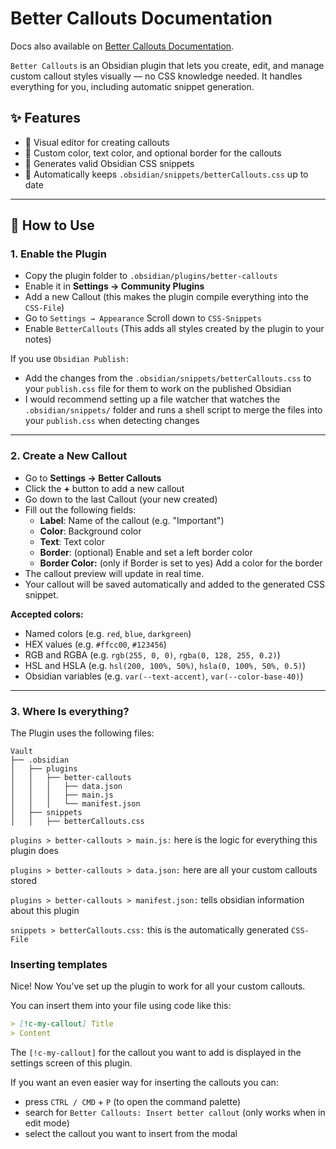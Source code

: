 # Better Callouts Documentation

Docs also available on [Better Callouts Documentation](https://bettercallouts.schacherl.me).

`Better Callouts` is an Obsidian plugin that lets you create, edit, and manage custom callout styles visually — no CSS knowledge needed. It handles everything for you, including automatic snippet generation.

## ✨ Features

- 🎨 Visual editor for creating callouts
- 🧠 Custom color, text color, and optional border for the callouts
- 💾 Generates valid Obsidian CSS snippets
- 🔄 Automatically keeps `.obsidian/snippets/betterCallouts.css` up to date

---

## 🚀 How to Use

### 1. Enable the Plugin

- Copy the plugin folder to `.obsidian/plugins/better-callouts`
-  Enable it in **Settings → Community Plugins**
- Add a new Callout (this makes the plugin compile everything into the `CSS-File`)
- Go to `Settings → Appearance` Scroll down to `CSS-Snippets`
- Enable `BetterCallouts` (This adds all styles created by the plugin to your notes)

If you use `Obsidian Publish:`
- Add the changes from the `.obsidian/snippets/betterCallouts.css` to your `publish.css` file for them to work on the published Obsidian
- I would recommend setting up a file watcher that watches the `.obsidian/snippets/` folder and runs a shell script to merge the files into your `publish.css` when detecting changes


---

### 2. Create a New Callout

- Go to **Settings → Better Callouts**
- Click the **+** button to add a new callout
- Go down to the last Callout (your new created)
- Fill out the following fields:
   - **Label**: Name of the callout (e.g. "Important")
   - **Color**: Background color
   - **Text**: Text color
   - **Border**: (optional) Enable and set a left border color
   - **Border Color:** (only if Border is set to yes) Add a color for the border
- The callout preview will update in real time.
- Your callout will be saved automatically and added to the generated CSS snippet.

**Accepted colors:**
- Named colors (e.g. `red`, `blue`, `darkgreen`)
- HEX values (e.g. `#ffcc00`, `#123456`)
- RGB and RGBA (e.g. `rgb(255, 0, 0)`, `rgba(0, 128, 255, 0.2)`)
- HSL and HSLA (e.g. `hsl(200, 100%, 50%)`, `hsla(0, 100%, 50%, 0.5)`)
- Obsidian variables (e.g. `var(--text-accent)`, `var(--color-base-40)`)

---

### 3. Where Is everything?

The Plugin uses the following files:

```plaintext
Vault
├── .obsidian
│   ├── plugins
│   │   ├── better-callouts
│   │   │   ├── data.json
│   │   │   ├── main.js
│   │   │   └── manifest.json
│   ├── snippets
│   │   ├── betterCallouts.css
```

`plugins > better-callouts > main.js:` here is the logic for everything this plugin does

`plugins > better-callouts > data.json:` here are all your custom callouts stored

`plugins > better-callouts > manifest.json:` tells obsidian information about this plugin

`snippets > betterCallouts.css:` this is the automatically generated `CSS-File`

### Inserting templates
Nice! Now You've set up the plugin to work for all your custom callouts.

You can insert them into your file using code like this:
```md
> [!c-my-callout] Title
> Content
```
The `[!c-my-callout]` for the callout you want to add is displayed in the settings screen of this plugin.

If you want an even easier way for inserting the callouts you can:
- press `CTRL / CMD` + `P` (to open the command palette)
- search for `Better Callouts: Insert better callout` (only works when in edit mode)
- select the callout you want to insert from the modal